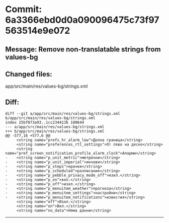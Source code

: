 # Commit: 6a3366ebd0d0a090096475c73f97563514e9e072
## Message: Remove non-translatable strings from values-bg
## Changed files:
app/src/main/res/values-bg/strings.xml

## Diff:
```
diff --git a/app/src/main/res/values-bg/strings.xml b/app/src/main/res/values-bg/strings.xml
index 25bf073a93..1cc234413b 100644
--- a/app/src/main/res/values-bg/strings.xml
+++ b/app/src/main/res/values-bg/strings.xml
@@ -577,16 +577,6 @@
     <string name="prefs_hr_alarm_low">Долна граница</string>
     <string name="preferences_rtl_settings">От ляво на дясно</string>
     <string name="pref_screen_notification_profile_alarm_clock">Аларми</string>
-    <string name="p_unit_metric">метрични</string>
-    <string name="p_unit_imperial">инчови</string>
-    <string name="p_steps">крачки</string>
-    <string name="p_scheduled">разписание</string>
-    <string name="p_pebble_privacy_mode_off">изкл.</string>
-    <string name="p_on">вкл.</string>
-    <string name="p_off">изкл.</string>
-    <string name="p_menuitem_weather">прогноза</string>
-    <string name="p_menuitem_settings">настройки</string>
-    <string name="p_menuitem_notifications">известия</string>
     <string name="off">Изкл.</string>
     <string name="on">Вкл.</string>
     <string name="no_data">Няма данни</string>
```
-----------------------------------
